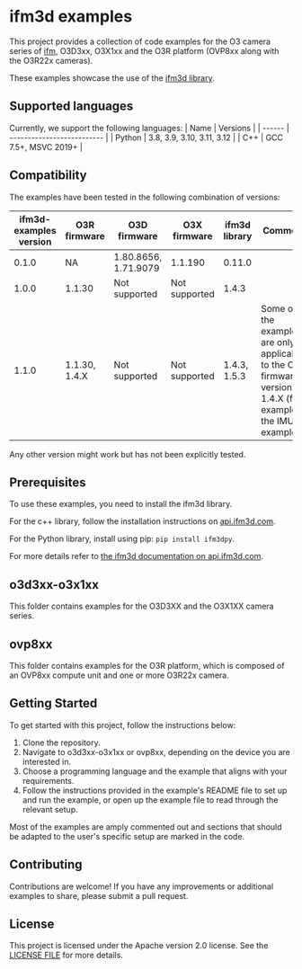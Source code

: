 # ifm3d examples

This project provides a collection of code examples for the O3 camera series of [ifm](https://www.ifm.com/), O3D3xx, O3X1xx and the O3R platform (OVP8xx along with the O3R22x cameras).

These examples showcase the use of the [ifm3d library](https://api.ifm3d.com/stable/).

## Supported languages

Currently, we support the following languages:
| Name   | Versions                   |
| ------ | -------------------------- |
| Python | 3.8, 3.9, 3.10, 3.11, 3.12 |
| C++    | GCC 7.5+, MSVC 2019+       |

## Compatibility

The examples have been tested in the following combination of versions:

| ifm3d-examples version | O3R firmware  | O3D firmware         | O3X firmware  | ifm3d library | Comment                                                                                                     |
| ---------------------- | ------------- | -------------------- | ------------- | ------------- | ----------------------------------------------------------------------------------------------------------- |
| 0.1.0                  | NA            | 1.80.8656, 1.71.9079 | 1.1.190       | 0.11.0        |                                                                                                             |
| 1.0.0                  | 1.1.30        | Not supported        | Not supported | 1.4.3         |                                                                                                             |
| 1.1.0                  | 1.1.30, 1.4.X | Not supported        | Not supported | 1.4.3, 1.5.3  | Some of the examples are only applicable to the O3R firmware version 1.4.X (for example, the IMU examples). |

Any other version might work but has not been explicitly tested.

## Prerequisites
To use these examples, you need to install the ifm3d library.

For the c++ library, follow the installation instructions on [api.ifm3d.com](https://api.ifm3d.com/stable/content/installation_instructions/index.html).

For the Python library, install using pip: `pip install ifm3dpy`.

For more details refer to [the ifm3d documentation on api.ifm3d.com](https://api.ifm3d.com/stable/index.html).


## o3d3xx-o3x1xx

This folder contains examples for the O3D3XX and the O3X1XX camera series.

## ovp8xx

This folder contains examples for the O3R platform, which is composed of an OVP8xx compute unit and one or more O3R22x camera.

## Getting Started

To get started with this project, follow the instructions below:

1. Clone the repository.
2. Navigate to o3d3xx-o3x1xx or ovp8xx, depending on the device you are interested in.
3. Choose a programming language and the example that aligns with your requirements.
4. Follow the instructions provided in the example's README file to set up and run the example, or open up the example file to read through the relevant setup.

Most of the examples are amply commented out and sections that should be adapted to the user's specific setup are marked in the code.

## Contributing

Contributions are welcome! If you have any improvements or additional examples to share, please submit a pull request. 

## License

This project is licensed under the Apache version 2.0 license. See the [LICENSE FILE](./LICENSE) for more details.
